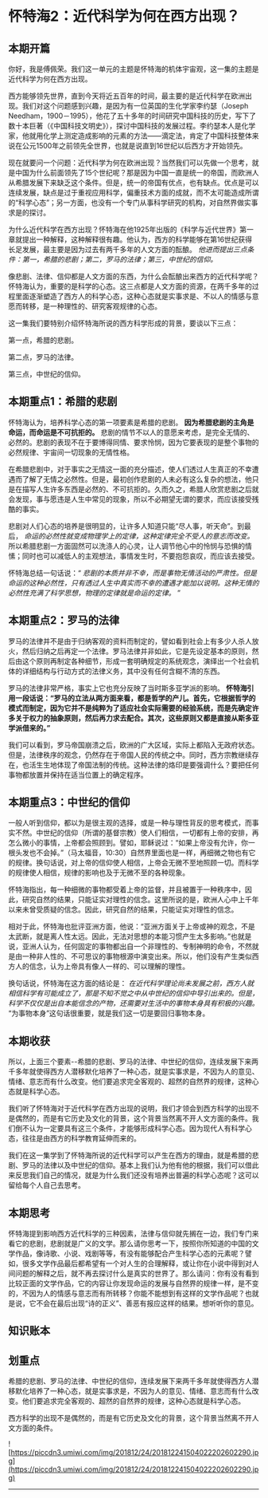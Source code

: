 # 怀特海2：近代科学为何在西方出现？

## 本期开篇

你好，我是傅佩荣。我们这一单元的主题是怀特海的机体宇宙观，这一集的主题是近代科学为何在西方出现。

西方能够领先世界，直到今天将近五百年的时间，最主要的是近代科学在欧洲出现。我们对这个问题感到兴趣，是因为有一位英国的生化学家李约瑟（Joseph Needham，1900－1995），他花了五十多年的时间研究中国科技的历史，写下了数十本巨著（《中国科技文明史》），探讨中国科技的发展过程。李约瑟本人是化学家，他就用化学上测定造成影响的元素的方法——滴定法，肯定了中国科技整体来说在公元1500年之前领先全世界，也就是说直到16世纪以后西方才开始领先。

现在就要问一个问题：近代科学为何在欧洲出现？当然我们可以先做一个思考，就是中国为什么前面领先了15个世纪呢？那是因为中国一直是统一的帝国，而欧洲人从希腊发展下来缺乏这个条件。但是，统一的帝国有优点，也有缺点。优点是可以连续发展，缺点是过于重视应用科学，偏重技术方面的成就，而不太可能造成所谓的“科学心态”；另一方面，也没有一个专门从事科学研究的机构，对自然界做实事求是的探讨。

为什么近代科学在西方出现？怀特海在他1925年出版的《科学与近代世界》第一章就提出一种解释，这种解释很有趣。他认为，西方的科学能够在第16世纪获得长足发展，最主要是因为过去有两千多年的人文方面的酝酿。 *他进而提出三点条件：第一，希腊的悲剧；第二，罗马的法律；第三，中世纪的信仰。*

像悲剧、法律、信仰都是人文方面的东西，为什么会酝酿出来西方的近代科学呢？怀特海认为，重要的是科学的心态。这三点都是人文方面的资源，在两千多年的过程里面逐渐塑造了西方人的科学心态，这种心态就是实事求是、不以人的情感与意愿而转移，是一种理性的、研究客观规律的心态。

这一集我们要特别介绍怀特海所说的西方科学形成的背景，要谈以下三点：

第一点，希腊的悲剧。

第二点，罗马的法律。

第三点，中世纪的信仰。

## 本期重点1：希腊的悲剧

怀特海认为，培养科学心态的第一项要素是希腊的悲剧。 **因为希腊悲剧的主角是命运，而命运是不可抗拒的。** 悲剧的情节不以人的意愿来考虑，是完全无情的、必然的。悲剧的表现不在于要博得同情、要求怜悯，因为它要表现的是整个事物的必然规律、宇宙间一切现象的无情性格。

在希腊悲剧中，对于事实之无情这一面的充分描述，使人们透过人生真正的不幸遭遇而了解了无情之必然性。但是，最初创作悲剧的人未必有这么复杂的想法，他只是在描写人生许多东西是必然的、不可抗拒的。久而久之，希腊人欣赏悲剧之后就会发现，事与愿违是人生中常见的现象，所以不必期望无谓的要求，而应该接受残酷的事实。

悲剧对人们心态的培养是很明显的，让许多人知道只能“尽人事，听天命”。到最后， *命运的必然性就变成物理学上的定律，这种定律完全不受人的意志而改变。* 所以希腊悲剧一方面固然可以洗涤人的心灵，让人调节他心中的怜悯与恐惧的情愫；同时也可以减低人的主观想法，事情发生时，不要抱怨哀叹，而应该去接受。

怀特海总结一句话说：“ *悲剧的本质并非不幸，而是事物无情活动的严肃性。但是命运的这种必然性，只有透过人生中真实而不幸的遭遇才能加以说明。这种无情的必然性充满了科学思想，物理的定律就是命运的定律。* ”

## 本期重点2：罗马的法律

罗马的法律并不是由于归纳客观的资料而制定的，譬如看到社会上有多少人杀人放火，然后归纳之后再定一个法律。罗马法律并非如此，它是先设定基本的原则，然后由这个原则再制定各种细节，形成一套明确规定的系统观念，演绎出一个社会机体的详细结构与行动方式的法律义务，其中没有任何含糊不清的东西。

罗马的法律非常严格，事实上它也充分反映了当时斯多亚学派的影响。 **怀特海引用一段话说：“罗马的立法从两方面来看，都是哲学的产儿。首先，它根据哲学的模式而制定，因为它并不是纯粹为了适应社会实际需要的经验系统，而是先确定许多关于权力的抽象原则，然后再力求去配合。其次，这些原则又都是直接从斯多亚学派借来的。”**

我们可以看到，罗马帝国崩溃之后，欧洲的广大区域，实际上都陷入无政府状态。但是，法律秩序的观念，仍然存在于帝国人民的传统之中。同时，西方宗教继续存在，也活生生地体现了帝国法制的传统。这种法律的烙印是要强调什么？要把任何事物都放置并保持在适当位置上的确定程序。

## 本期重点3：中世纪的信仰

一般人听到信仰，都以为是很主观的选择，或是一种与理性背反的思考模式，而事实不然。中世纪的信仰（所谓的基督宗教）使人们相信，一切都有上帝的安排，再怎么微小的事情，上帝都会照顾到。譬如，耶稣说过：“如果上帝没有允许，你一根头发也不会掉。”（马太福音，10:30）自然界里面也是一样，再细微之物也有它的规律。换句话说，对上帝的信仰使人相信，上帝会无微不至地照顾一切。而科学的规律使人相信，规律的影响也及于无微不至的各种现象。

怀特海指出，每一种细微的事物都受着上帝的监督，并且被置于一种秩序中，因此，研究自然的结果，只能证实对理性的信念。这里所说的是，欧洲人心中上千年以来未曾受质疑的信念。因此，研究自然的结果，只能证实对理性的信念。

相对于此，怀特海也批评亚洲方面，他说：“亚洲方面关于上帝或神的观念，不是太武断，就是离人性太远。因此，无法对思想的本能习惯产生太多影响。”也就是说，亚洲人认为，任何固定的事物都出自一个非理性的、专制神明的命令，不然就是由一种非人性的、不可思议的事物根源中演变出来。所以，他们没有产生类似西方人的信念，认为上帝具有像人一样的、可以理解的理性。

换句话说，怀特海在这方面的结论是： *在近代科学理论尚未发展之前，西方人就相信科学有可能成立了，那是不知不觉之中从中世纪的信仰中导引出来的。但是，科学不仅仅是出自本能信念的产物，还需要对生活中的事物本身具有积极的兴趣。* “为事物本身”这句话很重要，就是我们这一切是要回归事物本身。

## 本期收获

所以，上面三个要素--希腊的悲剧、罗马的法律、中世纪的信仰，连续发展下来两千多年就使得西方人潜移默化培养了一种心态，就是实事求是，不因为人的意见、情绪、意志而有什么改变。他们要追求完全客观的、超然的自然界的规律，这种心态就是科学心态。

我们听了怀特海对于近代科学在西方出现的说明，我们才领会到西方科学的出现不是偶然的，而是有它历史及文化的背景，这个背景当然离不开人文方面的条件。我们倒不认为一定要具有这三个条件，才能够形成科学心态。因为现代人有科学心态，往往是由西方的科学教育延伸而来的。

我们在这一集学到了怀特海所说的近代科学可以产生在西方的理由，就是希腊的悲剧、罗马的法律以及中世纪的信仰。基本上我们认为他有他的根据，我们可以借此来反思我们自己的情况，就是为什么我们还没有培养出普遍的科学心态呢？这可以留给每个人自己去思考。

## 本期思考

怀特海提到影响西方近代科学的三种因素，法律与信仰就先搁在一边，我们专门来看它的悲剧，悲剧就是广义的文学。那么请你思考一下，按照你所知道的中国的文学作品，像诗歌、小说、戏剧等等，有没有能够配合产生科学心态的元素呢？譬如，很多文学作品最后都希望有一个对人生的合理解释，或让你在小说中得到对人间问题的解释之后，就不再去探讨什么是真实的世界了。那么请问：你有没有看到比较正面的文学作品，它的内容让你发现命运的发展与自然界的规律一样，是不变的，不因为人的情感与意志而有所转移？你能不能想到有这样的文学作品呢？也就是说，它不会在最后出现“诗的正义”、善恶有报应这样的结果。想听听你的意见。

## 知识账本

## 划重点

希腊的悲剧、罗马的法律、中世纪的信仰，连续发展下来两千多年就使得西方人潜移默化培养了一种心态，就是实事求是，不因为人的意见、情绪、意志而有什么改变。他们要追求完全客观的、超然的自然界的规律，这种心态就是科学心态。

西方科学的出现不是偶然的，而是有它历史及文化的背景，这个背景当然离不开人文方面的条件。

![https://piccdn3.umiwi.com/img/201812/24/201812241504022202602290.jpg](https://piccdn3.umiwi.com/img/201812/24/201812241504022202602290.jpg)

---
